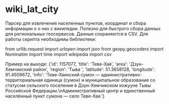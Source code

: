 # wiki_lat_city
Парсер для извлечения населенных пунктов, координат и сбора информации о о них с википедии. Полезно для быстрого сбора данных для региональных геосервисов.
Данные сохраняются в CSV. Для работы скрипта необходимы библиотеки:

from urllib.request import urlopen
import json
from geopy.geocoders import Nominatim
import time
import wikipedia
import csv

Пример на выходе:
{'id': 1157077, 'title': 'Теве-Хая', 'area': 'Дзун-Хемчикский район', 'region': 'Тыва ', 'latitude': 51.3658128, 'longitude': 91.4509672, 'info': 'Теве-Хаинский сумон — административно-территориальная единица (сумон) и муниципальное образование со статусом сельского поселения в Дзун-Хемчикском кожууне Тывы Российской Федерации.\nАдминистративный центр и единственный населённый пункт сумона — село Теве-Хая.'}

